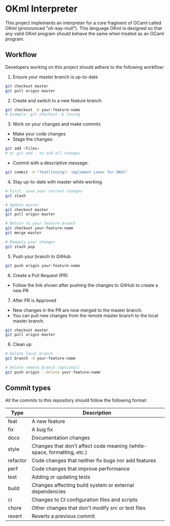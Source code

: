 # OKml Interpreter

This project implements an interpreter for a core fragment of OCaml called OKml (pronounced "oh-kay-mull"). This language OKml is designed so that any valid OKml program should behave the same when treated as an OCaml program.

## Workflow
Developers working on this project should adhere to the following workflow:

1. Ensure your master branch is up-to-date
```bash
git checkout master
git pull origin master
```

2. Create and switch to a new feature branch
```bash
git checkout -b your-feature-name
# Example: git checkout -b lexing
```

3. Work on your changes and make commits
- Make your code changes
- Stage the changes:
```bash
git add <files>
# or git add . to add all changes
```
- Commit with a descriptive message:
```bash
git commit -m "feat(lexing): implement Lexer for OKml"
```

4. Stay up-to-date with master while working
```bash
# First, save your current changes
git stash

# Update master
git checkout master
git pull origin master

# Return to your feature branch
git checkout your-feature-name
git merge master

# Reapply your changes
git stash pop
```

5. Push your branch to GitHub
```bash
git push origin your-feature-name
```

6. Create a Pull Request (PR)
- Follow the link shown after pushing the changes to GitHub to create a new PR

7. After PR is Approved
- New changes in the PR are now merged to the master branch.
- You can pull new changes from the remote master branch to the local master branch.
```bash
git checkout master
git pull origin master
```

8. Clean up
```bash
# Delete local branch
git branch -d your-feature-name

# Delete remote branch (optional)
git push origin --delete your-feature-name
```

## Commit types

All the commits to this repository should follow the following format:

| Type | Description |
|------|-------------|
| feat | A new feature |
| fix | A bug fix |
| docs | Documentation changes |
| style | Changes that don't affect code meaning (white-space, formatting, etc.) |
| refactor | Code changes that neither fix bugs nor add features |
| perf | Code changes that improve performance |
| test | Adding or updating tests |
| build | Changes affecting build system or external dependencies |
| ci | Changes to CI configuration files and scripts |
| chore | Other changes that don't modify src or test files |
| revert | Reverts a previous commit |


